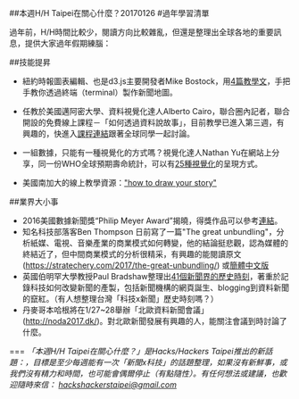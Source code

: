 ##本週H/H Taipei在關心什麼？20170126
#過年學習清單

過年前，H/H時間比較少，閱讀方向比較雜亂，但還是整理出全球各地的重要訊息，提供大家過年假期練腦：

##技能提昇

- 紐約時報圖表編輯、也是d3.js主要開發者Mike Bostock，用[4篇教學文](https://medium.com/@mbostock/command-line-cartography-part-1-897aa8f8ca2c#.mrl68q16z )，手把手教你透過終端（terminal）製作新聞地圖。

- 任教於美國邁阿密大學、資料視覺化達人Alberto Cairo，聯合圈內記者，聯合開設的免費線上課程－「如何透過資料說故事」，目前教學已進入第三週，有興趣的，快進入[課程連結](http://journalismcourses.org/course/view.php?id=47)跟著全球同學一起討論。
- 一組數據，只能有一種視覺化的方式嗎？視覺化達人Nathan Yu在網站上分享，同一份WHO全球預期壽命統計，可以有[25種視覺化](http://flowingdata.com/2017/01/24/one-dataset-visualized-25-ways/)的呈現方式。
- 美國南加大的線上教學資源：["how to draw your story"](http://scalar.usc.edu/works/graphics-for-conservation/index)

##業界大小事 
- 2016美國數據新聞獎“Philip Meyer Award”揭曉，得獎作品可以參考[連結]((http://cn.gijn.org/2017/01/25/2016%E7%BE%8E%E5%9B%BD%E6%95%B0%E6%8D%AE%E6%96%B0%E9%97%BB%E5%A5%96%E6%8F%AD%E6%99%93%EF%BC%8C%E6%B7%B1%E5%BA%A6%E6%8A%A5%E9%81%93%E5%86%8D%E6%B7%BB%E8%8C%83%E4%BE%8B/?sukey=38726ace03821fd37617b416052ca701d9a649974b814004ed07ea298b3bca5eb3aa4ee603970a7128d2dd2049b83e43))。
- 知名科技部落客Ben Thompson 日前寫了一篇"The great unbundling"，分析紙媒、電視、音樂產業的商業模式如何轉變，他的結論挺悲觀，認為媒體的終結近了，但中間商業模式的分析很精采，有興趣的能閱讀原文(https://stratechery.com/2017/the-great-unbundling/) 或[簡體中文版](http://mp.weixin.qq.com/s?__biz=MzA3MDA3MjQ1MQ==&mid=2655617119&idx=2&sn=b5fd7c328f5a1248ab1702460123e41a&chksm=857f41b3b208c8a5b9c567f9f54cd167abc1e6c7cd6db07614f755cdf5eb8f85359eeaccd4d4&mpshare=1&scene=1&srcid=0125nCFkbhBx7Vpbm8TnwHtU#rd)
- 英國伯明罕大學教授Paul Bradshaw整理出[41個新聞界的歷史時刻](https://onlinejournalismblog.com/2017/01/18/41-key-moments-in-the-history-of-online-journalism-have-i-missed-any/)，著重於記錄科技如何改變新聞的產製，包括新聞機構的網頁誕生、blogging到資料新聞的竄紅。（有人想整理台灣「科技x新聞」歷史時刻嗎？）
- 丹麥哥本哈根將在1/27~28舉辦「北歐資料新聞會議」(http://noda2017.dk/)。對北歐新聞發展有興趣的人，能關注會議到時討論了什麼。

===
*「本週H/H Taipei在關心什麼？」是Hacks/Hackers Taipei推出的新話題：，目標是至少每週能有一次「新聞x科技」的話題整理，如果沒有新鮮事，或我們沒有精力和時間，也可能會偶爾停止（有點隨性）。有任何想法或建議，也歡迎隨時來信： <hackshackerstaipei@gmail.com>*
